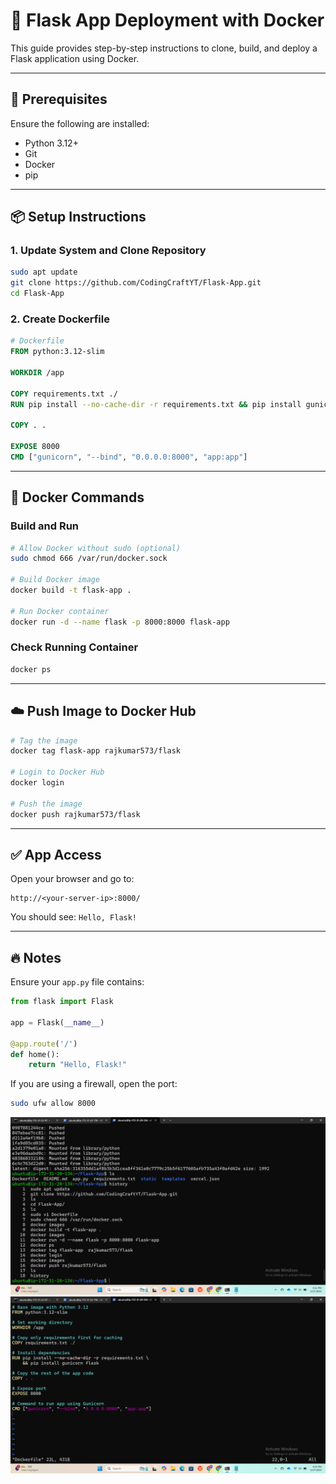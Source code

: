 
# 🐍 Flask App Deployment with Docker

This guide provides step-by-step instructions to clone, build, and deploy a Flask application using Docker.

---

## 🔧 Prerequisites

Ensure the following are installed:

- Python 3.12+
- Git
- Docker
- pip

---

## 📦 Setup Instructions

### 1. Update System and Clone Repository

```bash
sudo apt update
git clone https://github.com/CodingCraftYT/Flask-App.git
cd Flask-App
```

### 2. Create Dockerfile

```Dockerfile
# Dockerfile
FROM python:3.12-slim

WORKDIR /app

COPY requirements.txt ./
RUN pip install --no-cache-dir -r requirements.txt && pip install gunicorn flask

COPY . .

EXPOSE 8000
CMD ["gunicorn", "--bind", "0.0.0.0:8000", "app:app"]
```

---

## 🐳 Docker Commands

### Build and Run

```bash
# Allow Docker without sudo (optional)
sudo chmod 666 /var/run/docker.sock

# Build Docker image
docker build -t flask-app .

# Run Docker container
docker run -d --name flask -p 8000:8000 flask-app
```

### Check Running Container

```bash
docker ps
```

---

## ☁️ Push Image to Docker Hub

```bash
# Tag the image
docker tag flask-app rajkumar573/flask

# Login to Docker Hub
docker login

# Push the image
docker push rajkumar573/flask
```

---

## ✅ App Access

Open your browser and go to:

```
http://<your-server-ip>:8000/
```

You should see: `Hello, Flask!`

---

## 🔥 Notes

Ensure your `app.py` file contains:

```python
from flask import Flask

app = Flask(__name__)

@app.route('/')
def home():
    return "Hello, Flask!"
```

If you are using a firewall, open the port:

```bash
sudo ufw allow 8000
```

![](./Image/dockerpy1%20.png)
![](./Image/dockerpy2.png)